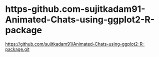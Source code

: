 # https-github.com-sujitkadam91-Animated-Chats-using-ggplot2-R-package
https://github.com/sujitkadam91/Animated-Chats-using-ggplot2-R-package.git
